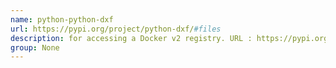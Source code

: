 ```yaml
---
name: python-python-dxf
url: https://pypi.org/project/python-dxf/#files
description: for accessing a Docker v2 registry. URL : https://pypi.org/project/python-dxf/#files Groups : None
group: None
---
```

